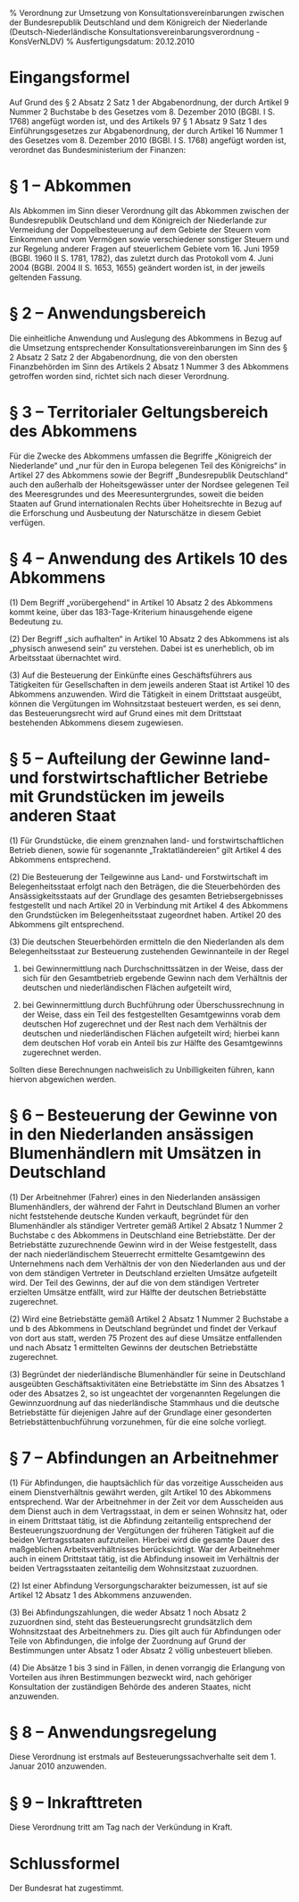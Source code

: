 % Verordnung zur Umsetzung von Konsultationsvereinbarungen zwischen der Bundesrepublik Deutschland und dem Königreich der Niederlande  (Deutsch-Niederländische Konsultationsvereinbarungsverordnung - KonsVerNLDV)
% Ausfertigungsdatum: 20.12.2010
 
# Eingangsformel

Auf Grund des § 2 Absatz 2 Satz 1 der Abgabenordnung, der durch Artikel 9 Nummer 2 Buchstabe b des Gesetzes vom 8. Dezember 2010 (BGBl. I S. 1768) angefügt worden ist, und des Artikels 97 § 1 Absatz 9 Satz 1 des Einführungsgesetzes zur Abgabenordnung, der durch Artikel 16 Nummer 1 des Gesetzes vom 8. Dezember 2010 (BGBl. I S. 1768) angefügt worden ist, verordnet das Bundesministerium der Finanzen:

# § 1 – Abkommen

Als Abkommen im Sinn dieser Verordnung gilt das Abkommen zwischen der Bundesrepublik Deutschland und dem Königreich der Niederlande zur Vermeidung der Doppelbesteuerung auf dem Gebiete der Steuern vom Einkommen und vom Vermögen sowie verschiedener sonstiger Steuern und zur Regelung anderer Fragen auf steuerlichem Gebiete vom 16. Juni 1959 (BGBl. 1960 II S. 1781, 1782), das zuletzt durch das Protokoll vom 4. Juni 2004 (BGBl. 2004 II S. 1653, 1655) geändert worden ist, in der jeweils geltenden Fassung.

# § 2 – Anwendungsbereich

Die einheitliche Anwendung und Auslegung des Abkommens in Bezug auf die Umsetzung entsprechender Konsultationsvereinbarungen im Sinn des § 2 Absatz 2 Satz 2 der Abgabenordnung, die von den obersten Finanzbehörden im Sinn des Artikels 2 Absatz 1 Nummer 3 des Abkommens getroffen worden sind, richtet sich nach dieser Verordnung.

# § 3 – Territorialer Geltungsbereich des Abkommens

Für die Zwecke des Abkommens umfassen die Begriffe „Königreich der Niederlande“ und „nur für den in Europa belegenen Teil des Königreichs“ in Artikel 27 des Abkommens sowie der Begriff „Bundesrepublik Deutschland“ auch den außerhalb der Hoheitsgewässer unter der Nordsee gelegenen Teil des Meeresgrundes und des Meeresuntergrundes, soweit die beiden Staaten auf Grund internationalen Rechts über Hoheitsrechte in Bezug auf die Erforschung und Ausbeutung der Naturschätze in diesem Gebiet verfügen.

# § 4 – Anwendung des Artikels 10 des Abkommens

(1) Dem Begriff „vorübergehend“ in Artikel 10 Absatz 2 des Abkommens kommt keine, über das 183-Tage-Kriterium hinausgehende eigene Bedeutung zu.

(2) Der Begriff „sich aufhalten“ in Artikel 10 Absatz 2 des Abkommens ist als „physisch anwesend sein“ zu verstehen. Dabei ist es unerheblich, ob im Arbeitsstaat übernachtet wird.

(3) Auf die Besteuerung der Einkünfte eines Geschäftsführers aus Tätigkeiten für Gesellschaften in dem jeweils anderen Staat ist Artikel 10 des Abkommens anzuwenden. Wird die Tätigkeit in einem Drittstaat ausgeübt, können die Vergütungen im Wohnsitzstaat besteuert werden, es sei denn, das Besteuerungsrecht wird auf Grund eines mit dem Drittstaat bestehenden Abkommens diesem zugewiesen.

# § 5 – Aufteilung der Gewinne land- und forstwirtschaftlicher Betriebe mit Grundstücken im jeweils anderen Staat

(1) Für Grundstücke, die einem grenznahen land- und forstwirtschaftlichen Betrieb dienen, sowie für sogenannte „Traktatländereien“ gilt Artikel 4 des Abkommens entsprechend.

(2) Die Besteuerung der Teilgewinne aus Land- und Forstwirtschaft im Belegenheitsstaat erfolgt nach den Beträgen, die die Steuerbehörden des Ansässigkeitsstaats auf der Grundlage des gesamten Betriebsergebnisses festgestellt und nach Artikel 20 in Verbindung mit Artikel 4 des Abkommens den Grundstücken im Belegenheitsstaat zugeordnet haben. Artikel 20 des Abkommens gilt entsprechend.

(3) Die deutschen Steuerbehörden ermitteln die den Niederlanden als dem Belegenheitsstaat zur Besteuerung zustehenden Gewinnanteile in der Regel

1. bei Gewinnermittlung nach Durchschnittssätzen in der Weise, dass der sich für den Gesamtbetrieb ergebende Gewinn nach dem Verhältnis der deutschen und niederländischen Flächen aufgeteilt wird,

2. bei Gewinnermittlung durch Buchführung oder Überschussrechnung in der Weise, dass ein Teil des festgestellten Gesamtgewinns vorab dem deutschen Hof zugerechnet und der Rest nach dem Verhältnis der deutschen und niederländischen Flächen aufgeteilt wird; hierbei kann dem deutschen Hof vorab ein Anteil bis zur Hälfte des Gesamtgewinns zugerechnet werden.

Sollten diese Berechnungen nachweislich zu Unbilligkeiten führen, kann hiervon abgewichen werden.

# § 6 – Besteuerung der Gewinne von in den Niederlanden ansässigen Blumenhändlern mit Umsätzen in Deutschland

(1) Der Arbeitnehmer (Fahrer) eines in den Niederlanden ansässigen Blumenhändlers, der während der Fahrt in Deutschland Blumen an vorher nicht feststehende deutsche Kunden verkauft, begründet für den Blumenhändler als ständiger Vertreter gemäß Artikel 2 Absatz 1 Nummer 2 Buchstabe c des Abkommens in Deutschland eine Betriebstätte. Der der Betriebstätte zuzurechnende Gewinn wird in der Weise festgestellt, dass der nach niederländischem Steuerrecht ermittelte Gesamtgewinn des Unternehmens nach dem Verhältnis der von den Niederlanden aus und der von dem ständigen Vertreter in Deutschland erzielten Umsätze aufgeteilt wird. Der Teil des Gewinns, der auf die von dem ständigen Vertreter erzielten Umsätze entfällt, wird zur Hälfte der deutschen Betriebstätte zugerechnet.

(2) Wird eine Betriebstätte gemäß Artikel 2 Absatz 1 Nummer 2 Buchstabe a und b des Abkommens in Deutschland begründet und findet der Verkauf von dort aus statt, werden 75 Prozent des auf diese Umsätze entfallenden und nach Absatz 1 ermittelten Gewinns der deutschen Betriebstätte zugerechnet.

(3) Begründet der niederländische Blumenhändler für seine in Deutschland ausgeübten Geschäftsaktivitäten eine Betriebstätte im Sinn des Absatzes 1 oder des Absatzes 2, so ist ungeachtet der vorgenannten Regelungen die Gewinnzuordnung auf das niederländische Stammhaus und die deutsche Betriebstätte für diejenigen Jahre auf der Grundlage einer gesonderten Betriebstättenbuchführung vorzunehmen, für die eine solche vorliegt.

# § 7 – Abfindungen an Arbeitnehmer

(1) Für Abfindungen, die hauptsächlich für das vorzeitige Ausscheiden aus einem Dienstverhältnis gewährt werden, gilt Artikel 10 des Abkommens entsprechend. War der Arbeitnehmer in der Zeit vor dem Ausscheiden aus dem Dienst auch in dem Vertragsstaat, in dem er seinen Wohnsitz hat, oder in einem Drittstaat tätig, ist die Abfindung zeitanteilig entsprechend der Besteuerungszuordnung der Vergütungen der früheren Tätigkeit auf die beiden Vertragsstaaten aufzuteilen. Hierbei wird die gesamte Dauer des maßgeblichen Arbeitsverhältnisses berücksichtigt. War der Arbeitnehmer auch in einem Drittstaat tätig, ist die Abfindung insoweit im Verhältnis der beiden Vertragsstaaten zeitanteilig dem Wohnsitzstaat zuzuordnen.

(2) Ist einer Abfindung Versorgungscharakter beizumessen, ist auf sie Artikel 12 Absatz 1 des Abkommens anzuwenden.

(3) Bei Abfindungszahlungen, die weder Absatz 1 noch Absatz 2 zuzuordnen sind, steht das Besteuerungsrecht grundsätzlich dem Wohnsitzstaat des Arbeitnehmers zu. Dies gilt auch für Abfindungen oder Teile von Abfindungen, die infolge der Zuordnung auf Grund der Bestimmungen unter Absatz 1 oder Absatz 2 völlig unbesteuert blieben.

(4) Die Absätze 1 bis 3 sind in Fällen, in denen vorrangig die Erlangung von Vorteilen aus ihren Bestimmungen bezweckt wird, nach gehöriger Konsultation der zuständigen Behörde des anderen Staates, nicht anzuwenden.

# § 8 – Anwendungsregelung

Diese Verordnung ist erstmals auf Besteuerungssachverhalte seit dem 1. Januar 2010 anzuwenden.

# § 9 – Inkrafttreten

Diese Verordnung tritt am Tag nach der Verkündung in Kraft.

# Schlussformel

Der Bundesrat hat zugestimmt.
